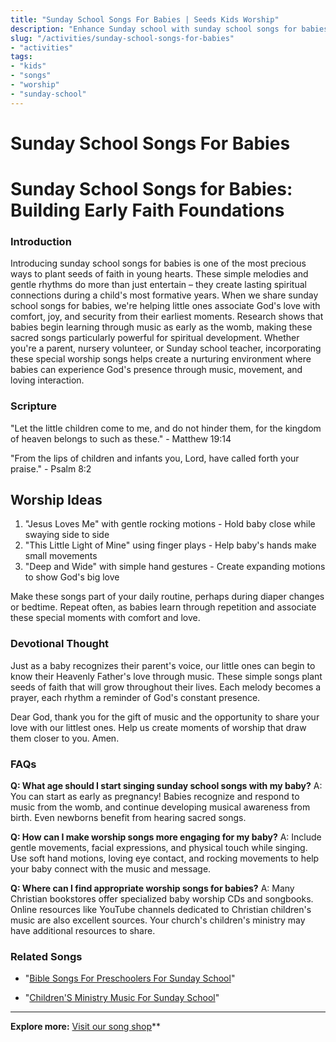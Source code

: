 ```yaml
---
title: "Sunday School Songs For Babies | Seeds Kids Worship"
description: "Enhance Sunday school with sunday school songs for babies that teach faith through music. Educational worship resources for children."
slug: "/activities/sunday-school-songs-for-babies"
- "activities"
tags:
- "kids"
- "songs"
- "worship"
- "sunday-school"
---
```


# Sunday School Songs For Babies

# Sunday School Songs for Babies: Building Early Faith Foundations

### Introduction
Introducing sunday school songs for babies is one of the most precious ways to plant seeds of faith in young hearts. These simple melodies and gentle rhythms do more than just entertain – they create lasting spiritual connections during a child's most formative years. When we share sunday school songs for babies, we're helping little ones associate God's love with comfort, joy, and security from their earliest moments. Research shows that babies begin learning through music as early as the womb, making these sacred songs particularly powerful for spiritual development. Whether you're a parent, nursery volunteer, or Sunday school teacher, incorporating these special worship songs helps create a nurturing environment where babies can experience God's presence through music, movement, and loving interaction.

### Scripture
"Let the little children come to me, and do not hinder them, for the kingdom of heaven belongs to such as these." - Matthew 19:14

"From the lips of children and infants you, Lord, have called forth your praise." - Psalm 8:2

## Worship Ideas
1. "Jesus Loves Me" with gentle rocking motions - Hold baby close while swaying side to side
2. "This Little Light of Mine" using finger plays - Help baby's hands make small movements
3. "Deep and Wide" with simple hand gestures - Create expanding motions to show God's big love

Make these songs part of your daily routine, perhaps during diaper changes or bedtime. Repeat often, as babies learn through repetition and associate these special moments with comfort and love.

### Devotional Thought
Just as a baby recognizes their parent's voice, our little ones can begin to know their Heavenly Father's love through music. These simple songs plant seeds of faith that will grow throughout their lives. Each melody becomes a prayer, each rhythm a reminder of God's constant presence.

Dear God, thank you for the gift of music and the opportunity to share your love with our littlest ones. Help us create moments of worship that draw them closer to you. Amen.

### FAQs

**Q: What age should I start singing sunday school songs with my baby?**
A: You can start as early as pregnancy! Babies recognize and respond to music from the womb, and continue developing musical awareness from birth. Even newborns benefit from hearing sacred songs.

**Q: How can I make worship songs more engaging for my baby?**
A: Include gentle movements, facial expressions, and physical touch while singing. Use soft hand motions, loving eye contact, and rocking movements to help your baby connect with the music and message.

**Q: Where can I find appropriate worship songs for babies?**
A: Many Christian bookstores offer specialized baby worship CDs and songbooks. Online resources like YouTube channels dedicated to Christian children's music are also excellent sources. Your church's children's ministry may have additional resources to share.

### Related Songs

- "[Bible Songs For Preschoolers For Sunday School](/activities/bible-songs-for-preschoolers-for-sunday-school/)"

- "[Children'S Ministry Music For Sunday School](/activities/children-s-ministry-music-for-sunday-school/)"

---

**Explore more:** [Visit our song shop](https://seedskidsworship.com/shop)**

<!-- Schema Markup -->
<script type="application/ld+json">
{
  "@context": "https://schema.org",
  "@type": "MusicRecording",
  "name": "Sunday School Songs For Babies",
  "byArtist": {
    "@type": "MusicGroup",
    "name": "Seeds Kids Worship"
  },
  "isFamilyFriendly": true,
  "url": "https://seedskidsworship.com/activities/sunday-school-songs-for-babies/"
}
</script>